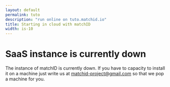 ```yaml
---
layout: default
permalink: tuto
description: "run online on tuto.matchid.io"
title: Starting in cloud with matchID
width: is-10
---
```


# SaaS instance is currently down

The instance of matchID is currently down. If you have to capacity to install it on a machine just write us at matchid-project@gmail.com so that we pop a machine for you.

